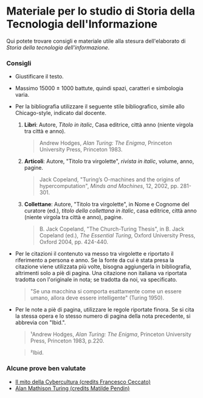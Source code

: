 # Materiale per lo studio di Storia della Tecnologia dell'Informazione

Qui potete trovare consigli e materiale utile alla stesura dell'elaborato di _Storia della tecnologia dell'informazione_.

### Consigli
- Giustificare il testo.
- Massimo 15000 ± 1000 battute, quindi spazi, caratteri e simbologia varia.
- Per la bibliografia utilizzare il seguente stile bibliografico, simile allo Chicago-style, indicato dal docente.
  1. **Libri**: Autore, _Titolo in italic_, Casa editrice, città anno (niente virgola tra città e anno).
     > Andrew Hodges, _Alan Turing: The Enigma_, Princeton University Press, Princeton 1983.
  3. **Articoli**: Autore, "Titolo tra virgolette", _rivista in italic_, volume, anno, pagine.
     > Jack Copeland, "Turing’s O-machines and the origins of hypercomputation", _Minds and Machines_, 12, 2002, pp. 281-301.
  4. **Collettane**: Autore, "Titolo tra virgolette", in Nome e Cognome del curatore (ed.), _titolo della collettana in italic_, casa editrice, città anno (niente virgola tra città e anno), pagine.
     > B. Jack Copeland, "The Church-Turing Thesis", in B. Jack Copeland (ed.), _The Essential Turing_, Oxford University Press, Oxford 2004, pp. 424-440. 
- Per le citazioni il contenuto va messo tra virgolette e riportato il riferimento a persona e anno. Se la fonte da cui è stata presa la citazione viene utilizzata più volte, bisogna aggiungerla in bibliografia, altrimenti solo a piè di pagina. Una citazione non italiana va riportata tradotta con l'originale in nota; se tradotta da noi, va specificato.
  > "Se una macchina si comporta esattamente come un essere umano, allora deve essere intelligente" (Turing 1950).
- Per le note a piè di pagina, utilizzare le regole riportate finora. Se si cita la stessa opera e lo stesso numero di pagina della nota precedente, si abbrevia con "Ibid.".
  > ¹Andrew Hodges, _Alan Turing: The Enigma_, Princeton University Press, Princeton 1983, p.220.

  > ²Ibid.

### Alcune prove ben valutate
- [Il mito della Cybercultura (credits Francesco Ceccato)](/Dati/Studio/III_Anno/STI/Il%20mito%20della%20Cybercultura%20(credits%20Francesco%20Ceccato).pdf)
- [Alan Mathison Turing (credits Matilde Pendin)](/Dati/Studio/III_Anno/STI/Alan%20Mathison%20Turing%20(credits%20Matilde%20Pendin).pdf)

